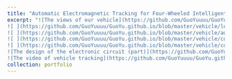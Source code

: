 ```yaml
---
title: "Automatic Electromagnetic Tracking for Four-Wheeled Intelligent Vehicles Design"
excerpt: "![The views of our vehicle](https://github.com/GuoYuuuu/GuoYu.github.io/blob/master/vehicle/above.png?raw=true)
![ ](https://github.com/GuoYuuuu/GuoYu.github.io/blob/master/vehicle/left.png?raw=true)
![ ](https://github.com/GuoYuuuu/GuoYu.github.io/blob/master/vehicle/adjust.png?raw=true)
![ ](https://github.com/GuoYuuuu/GuoYu.github.io/blob/master/vehicle/competition.png?raw=true)
![ ](https://github.com/GuoYuuuu/GuoYu.github.io/blob/master/vehicle/competition2.png?raw=true)
![The design of the electronic circuit (part)](https://github.com/GuoYuuuu/GuoYu.github.io/blob/master/vehicle/circuit.png?raw=true)
![The video of vehicle tracking](https://github.com/GuoYuuuu/GuoYu.github.io/blob/master/vehicle/tracking.gif?raw=true)"
collection: portfolio
---
```

